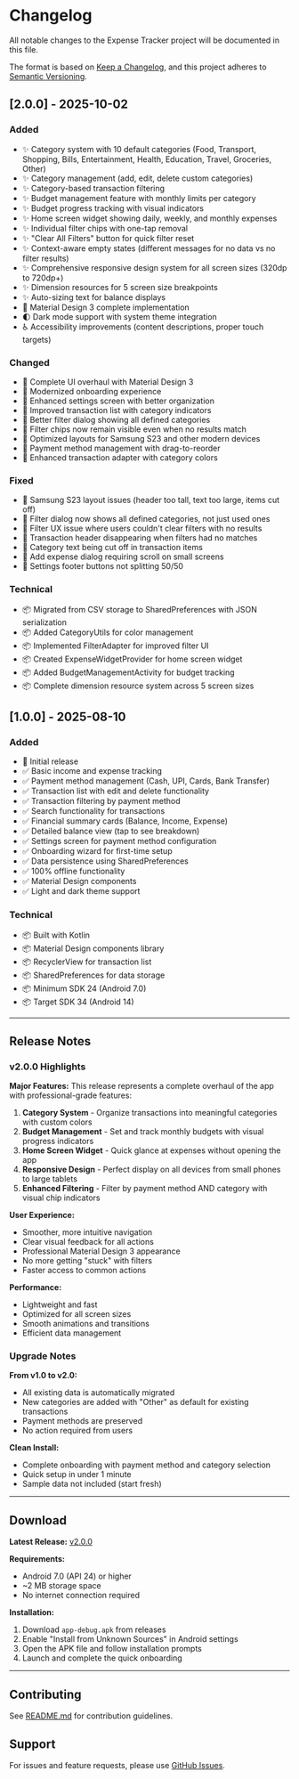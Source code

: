 # Changelog

All notable changes to the Expense Tracker project will be documented in this file.

The format is based on [Keep a Changelog](https://keepachangelog.com/en/1.0.0/),
and this project adheres to [Semantic Versioning](https://semver.org/spec/v2.0.0.html).

## [2.0.0] - 2025-10-02

### Added
- ✨ Category system with 10 default categories (Food, Transport, Shopping, Bills, Entertainment, Health, Education, Travel, Groceries, Other)
- ✨ Category management (add, edit, delete custom categories)
- ✨ Category-based transaction filtering
- ✨ Budget management feature with monthly limits per category
- ✨ Budget progress tracking with visual indicators
- ✨ Home screen widget showing daily, weekly, and monthly expenses
- ✨ Individual filter chips with one-tap removal
- ✨ "Clear All Filters" button for quick filter reset
- ✨ Context-aware empty states (different messages for no data vs no filter results)
- ✨ Comprehensive responsive design system for all screen sizes (320dp to 720dp+)
- ✨ Dimension resources for 5 screen size breakpoints
- ✨ Auto-sizing text for balance displays
- 🎨 Material Design 3 complete implementation
- 🌓 Dark mode support with system theme integration
- ♿ Accessibility improvements (content descriptions, proper touch targets)

### Changed
- 🔄 Complete UI overhaul with Material Design 3
- 🔄 Modernized onboarding experience
- 🔄 Enhanced settings screen with better organization
- 🔄 Improved transaction list with category indicators
- 🔄 Better filter dialog showing all defined categories
- 🔄 Filter chips now remain visible even when no results match
- 🔄 Optimized layouts for Samsung S23 and other modern devices
- 🔄 Payment method management with drag-to-reorder
- 🔄 Enhanced transaction adapter with category colors

### Fixed
- 🐛 Samsung S23 layout issues (header too tall, text too large, items cut off)
- 🐛 Filter dialog now shows all defined categories, not just used ones
- 🐛 Filter UX issue where users couldn't clear filters with no results
- 🐛 Transaction header disappearing when filters had no matches
- 🐛 Category text being cut off in transaction items
- 🐛 Add expense dialog requiring scroll on small screens
- 🐛 Settings footer buttons not splitting 50/50

### Technical
- 📦 Migrated from CSV storage to SharedPreferences with JSON serialization
- 📦 Added CategoryUtils for color management
- 📦 Implemented FilterAdapter for improved filter UI
- 📦 Created ExpenseWidgetProvider for home screen widget
- 📦 Added BudgetManagementActivity for budget tracking
- 📦 Complete dimension resource system across 5 screen sizes

## [1.0.0] - 2025-08-10

### Added
- 🎉 Initial release
- ✅ Basic income and expense tracking
- ✅ Payment method management (Cash, UPI, Cards, Bank Transfer)
- ✅ Transaction list with edit and delete functionality
- ✅ Transaction filtering by payment method
- ✅ Search functionality for transactions
- ✅ Financial summary cards (Balance, Income, Expense)
- ✅ Detailed balance view (tap to see breakdown)
- ✅ Settings screen for payment method configuration
- ✅ Onboarding wizard for first-time setup
- ✅ Data persistence using SharedPreferences
- ✅ 100% offline functionality
- ✅ Material Design components
- ✅ Light and dark theme support

### Technical
- 📦 Built with Kotlin
- 📦 Material Design components library
- 📦 RecyclerView for transaction list
- 📦 SharedPreferences for data storage
- 📦 Minimum SDK 24 (Android 7.0)
- 📦 Target SDK 34 (Android 14)

---

## Release Notes

### v2.0.0 Highlights

**Major Features:**
This release represents a complete overhaul of the app with professional-grade features:

1. **Category System** - Organize transactions into meaningful categories with custom colors
2. **Budget Management** - Set and track monthly budgets with visual progress indicators
3. **Home Screen Widget** - Quick glance at expenses without opening the app
4. **Responsive Design** - Perfect display on all devices from small phones to large tablets
5. **Enhanced Filtering** - Filter by payment method AND category with visual chip indicators

**User Experience:**
- Smoother, more intuitive navigation
- Clear visual feedback for all actions
- Professional Material Design 3 appearance
- No more getting "stuck" with filters
- Faster access to common actions

**Performance:**
- Lightweight and fast
- Optimized for all screen sizes
- Smooth animations and transitions
- Efficient data management

### Upgrade Notes

**From v1.0 to v2.0:**
- All existing data is automatically migrated
- New categories are added with "Other" as default for existing transactions
- Payment methods are preserved
- No action required from users

**Clean Install:**
- Complete onboarding with payment method and category selection
- Quick setup in under 1 minute
- Sample data not included (start fresh)

---

## Download

**Latest Release:** [v2.0.0](https://github.com/saurabhkumar1432/expenseTracker/releases/latest)

**Requirements:**
- Android 7.0 (API 24) or higher
- ~2 MB storage space
- No internet connection required

**Installation:**
1. Download `app-debug.apk` from releases
2. Enable "Install from Unknown Sources" in Android settings
3. Open the APK file and follow installation prompts
4. Launch and complete the quick onboarding

---

## Contributing

See [README.md](README.md) for contribution guidelines.

## Support

For issues and feature requests, please use [GitHub Issues](https://github.com/saurabhkumar1432/expenseTracker/issues).
